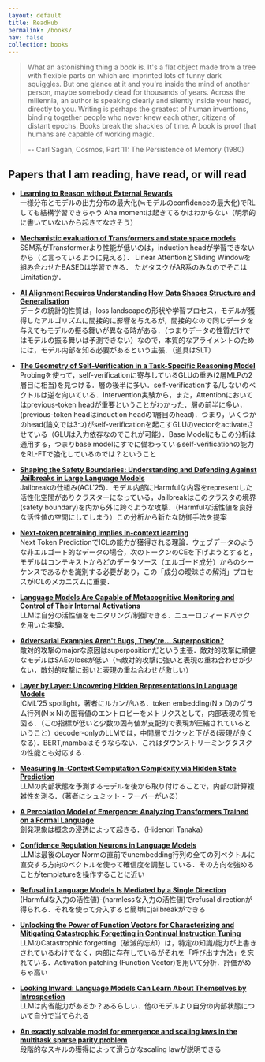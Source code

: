 ```yaml
---
layout: default
title: ReadHub
permalink: /books/
nav: false
collection: books
---
```


> What an astonishing thing a book is. It's a flat object made from a tree with flexible parts on which are imprinted lots of funny dark squiggles. But one glance at it and you're inside the mind of another person, maybe somebody dead for thousands of years. Across the millennia, an author is speaking clearly and silently inside your head, directly to you. Writing is perhaps the greatest of human inventions, binding together people who never knew each other, citizens of distant epochs. Books break the shackles of time. A book is proof that humans are capable of working magic.
>
> -- Carl Sagan, Cosmos, Part 11: The Persistence of Memory (1980)

## Papers that I am reading, have read, or will read
- **[Learning to Reason without External Rewards](https://arxiv.org/abs/2505.19590)**  
  一様分布とモデルの出力分布の最大化(≒モデルのconfidenceの最大化)でRLしても結構学習できちゃう
  Aha momentは起きてるかはわからない（明示的に書いていないから起きてなさそう）

- **[Mechanistic evaluation of Transformers and state space models](https://arxiv.org/abs/2505.15105)**  
  SSM系がTransformerより性能が低いのは，induction headが学習できないから（と言っているように見える）．
  Linear AttentionとSliding Windowを組み合わせたBASEDは学習できる．
  ただタスクがAR系のみなのでそこはLimitationか．

- **[AI Alignment Requires Understanding How Data Shapes Structure and Generalisation](https://arxiv.org/abs/2502.05475)**  
  データの統計的性質は，loss landscapeの形状や学習プロセス，モデルが獲得したアルゴリズムに間接的に影響を与えるが，間接的なので同じデータを与えてもモデルの振る舞いが異なる時がある．（つまりデータの性質だけではモデルの振る舞いは予測できない）なので，本質的なアライメントのためには，モデル内部を知る必要があるという主張．（道具はSLT）

- **[The Geometry of Self-Verification in a Task-Specific Reasoning Model](https://arxiv.org/abs/2504.14379)**  
  Probingを使って，self-verificationに寄与しているGLUの重み(2層MLPの2層目に相当)を見つける．層の後半に多い．self-verificationする/しないのベクトルは逆を向いている．Intervention実験から，また，Attentionにおいてはprevious-token headが重要ということがわかった．層の前半に多い，(previous-token headはinduction headの1層目のhead)．つまり，いくつかのhead(論文では3つ)がself-verificationを起こすGLUのvectorをactivateさせている（GLUは入力依存なのでこれが可能）．Base Modelにもこの分析は通用する，つまりbase modelにすでに備わっているself-verificationの能力をRL-FTで強化しているのでは？ということ

- **[Shaping the Safety Boundaries: Understanding and Defending Against Jailbreaks in Large Language Models](https://arxiv.org/abs/2412.17034)**  
  Jailbreakの仕組み(ACL'25)．モデル内部にHarmfulな内容をrepresentした活性化空間がありクラスターになっている，Jailbreakはこのクラスタの境界(safety boundary)を内から外に跨ぐような攻撃．（Harmfulな活性値を良好な活性値の空間にしてしまう）この分析から新たな防御手法を提案

- **[Next-token pretraining implies in-context learning](https://arxiv.org/abs/2505.18373)**  
  Next Token PredictionでICLの能力が獲得される理論．ウェブデータのような非エルゴート的なデータの場合，次のトークンのCEを下げようとすると，モデルはコンテキストからどのデータソース（エルゴード成分）からのシーケンスであるかを識別する必要があり，この「成分の曖昧さの解消」プロセスがICLのメカニズムに重要．

- **[Language Models Are Capable of Metacognitive Monitoring and Control of Their Internal Activations](https://arxiv.org/abs/2505.13763)**  
  LLMは自分の活性値をモニタリング/制御できる．ニューロフィードバックを用いた実験．

- **[Adversarial Examples Aren't Bugs, They're... Superposition?](https://livgorton.com/adversarial-examples-superposition/)**  
  敵対的攻撃のmajorな原因はsuperpositionだという主張．敵対的攻撃に頑健なモデルはSAEのlossが低い（≒敵対的攻撃に強いと表現の重ね合わせが少ない，敵対的攻撃に弱いと表現の重ね合わせが激しい）

- **[Layer by Layer: Uncovering Hidden Representations in Language Models](https://arxiv.org/abs/2502.02013)**  
  ICML’25 spotlight，著者にルカンがいる．token embedding(N x D)のグラム行列(N x N)の固有値のエントロピーをメトリクスとして，内部表現の質を図る．（この指標が低いと少数の固有値が支配的で表現が圧縮されているということ）decoder-onlyのLLMでは，中間層でガクッと下がる(表現が良くなる)．BERT,mambaはそうならない．これはダウンストリーミングタスクの性能とも対応する．


- **[Measuring In-Context Computation Complexity via Hidden State Prediction](https://arxiv.org/abs/2503.13431)**  
  LLMの内部状態を予測するモデルを後から取り付けることで，内部の計算複雑性を測る．（著者にシュミット・フーバーがいる）

- **[A Percolation Model of Emergence: Analyzing Transformers Trained on a Formal Language](https://arxiv.org/abs/2408.12578)**  
  創発現象は概念の浸透によって起きる．（Hidenori Tanaka）

- **[Confidence Regulation Neurons in Language Models](https://arxiv.org/abs/2406.16254)**  
  LLMは最後のLayer Normの直前でunembedding行列の全ての列ベクトルに直交する方向のベクトルを使って確信度を調整している．その方向を強めることがtemplatureを操作することに近い

- **[Refusal in Language Models Is Mediated by a Single Direction](https://arxiv.org/abs/2406.11717)**  
  (Harmfulな入力の活性値)-(harmlessな入力の活性値)でrefusal directionが得られる．それを使って介入すると簡単にjailbreakができる

- **[Unlocking the Power of Function Vectors for Characterizing and Mitigating Catastrophic Forgetting in Continual Instruction Tuning](https://arxiv.org/abs/2502.11019)**  
  LLMのCatastrophic forgetting（破滅的忘却）は，特定の知識/能力が上書きされているわけでなく，内部に存在しているがそれを「呼び出す方法」を忘れている．Activation patching (Function Vector)を用いて分析．評価がめちゃ高い


- **[Looking Inward: Language Models Can Learn About Themselves by Introspection](https://arxiv.org/abs/2410.137879)**  
  LLMは内省能力があるか？あるらしい．他のモデルより自分の内部状態について自分で当てられる

- **[An exactly solvable model for emergence and scaling laws in the multitask sparse parity problem](https://arxiv.org/abs/2404.17563)**  
  段階的なスキルの獲得によって滑らかなscaling lawが説明できる

